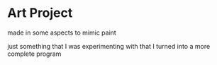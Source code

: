 # Art Project
made in some aspects to mimic paint

just something that I was experimenting with that I turned into a more complete program

